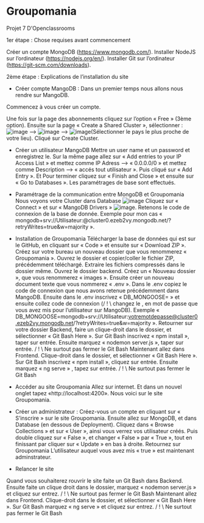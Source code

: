 # Groupomania
Projet 7 D'Openclassrooms

1er étape : Chose requises avant commencement

Créer un compte MongoDB (https://www.mongodb.com/).
Installer NodeJS sur l’ordinateur (https://nodejs.org/en/).
Installer Git sur l’ordinateur (https://git-scm.com/downloads).


2ème étape : Explications de l’installation du site

- Créer compte MangoDB :
Dans un premier temps nous allons nous rendre sur MangoDB.

Commencez à vous créer un compte. 

Une fois sur la page des abonnements cliquez sur l’option « Free » (3ème option). 
Ensuite sur la page « Create a Shared Cluster », sélectionner :
![image](https://user-images.githubusercontent.com/97230074/205503246-5b87888c-5041-4b9b-9322-78652a5c2fb5.png) --> ![image](https://user-images.githubusercontent.com/97230074/205503272-87d5a34f-3917-40a5-afc3-25fe31c2fb2f.png) --> ![image](https://user-images.githubusercontent.com/97230074/205503279-830b8c14-c09d-4939-a671-713535351865.png)(Sélectionner le pays le plus proche de votre lieu).
Cliqué sur Create Cluster.

- Créer un utilisateur MangoDB
Mettre un user name et un password et enregistrez le.
Sur la même page allez sur « Add entries to your IP Access List » et mettez comme IP Adress --> « 0.0.0.0/0 » et mettez comme Description --> « accés tout utilisateur ». Puis cliqué sur « Add Entry ». Et Pour terminer cliquez sur « Finish and Close » et ensuite sur « Go to Databases ».
Les paramétrages de base sont effectués.

- Paramétrage de la communication entre MongoDB et Groupomania
Nous voyons votre Cluster dans Database ![image](https://user-images.githubusercontent.com/97230074/205503341-0b8fad46-17b7-4583-8b28-c1c355a9a638.png)
Cliquez sur « Connect » et sur « MangoDB Drivers » ![image](https://user-images.githubusercontent.com/97230074/205503347-08efb31a-c5d3-4a09-9109-7e427dc7436e.png).
Retenons le code de connexion de la base de donnée. Exemple pour mon cas « mongodb+srv://Utilisateur:<password>@cluster0.ezeb2vy.mongodb.net/?retryWrites=true&w=majority ».  

- Installation de Groupomania
Télécharger la base de données qui est sur le GitHub, en cliquant sur « Code » et ensuite sur « Download ZIP ».
Créez sur votre bureau un nouveau dossier que vous renommerez « Groupomania ». 
Ouvrez le dossier et copier/coller le fichier ZIP, précédemment téléchargé.
Extraire les fichiers compressés dans le dossier même.
Ouvrez le dossier backend.
Créez un « Nouveau dossier », que vous renommerez « images ».
Ensuite créer un nouveau document texte que vous nommerez « .env ». 
Dans le .env copiez le code de connexion que nous avons retenue précédemment dans MangoDB. 
Ensuite dans le .env inscrivez « DB_MONGOOSE= » et ensuite collez code de connexion (/ ! \ changez le <password>, en mot de passe que vous avez mis pour l’utilisateur sur MangoDB). 
Exemple « DB_MONGOOSE=mongodb+srv://Utilisateur:votremotdepasse@cluster0.ezeb2vy.mongodb.net/?retryWrites=true&w=majority ».
Retourner sur votre dossier Backend, faire un clique-droit dans le dossier, et sélectionner « Git Bash Here ».
Sur Git Bash inscrivez « npm install », taper sur entrée. Ensuite marquez 
« nodemon server.js », taper sur entrée. 
/ ! \ Ne surtout pas fermer le Git Bash
Maintenant allez dans Frontend. 
Clique-droit dans le dossier, et sélectionner « Git Bash Here ».
Sur Git Bash inscrivez « npm install », cliquez sur entrée. Ensuite marquez 
« ng serve » , tapez sur entrée. 
/ ! \ Ne surtout pas fermer le Git Bash

- Accéder au site Groupomania
Allez sur internet. Et dans un nouvel onglet tapez «http://localhost:4200».
Nous voici sur le site Groupomania.

- Créer un administrateur :
Créez-vous un compte en cliquant sur « S’inscrire » sur le site Groupomania.
Ensuite allez sur MongoDB, et dans Database (en dessous de Deployment). Cliquez dans « Browse Collections » et sur « User », ainsi vous verrez vos utilisateur créés. 
Puis double cliquez sur « False », et changer « False » par « True », tout en finissant par cliquer sur « Update » en bas à droite.
Retournez sur Groupomania
L’utilisateur auquel vous avez mis « true » est maintenant adminstrateur.

- Relancer le site

Quand vous souhaiterez rouvrir le site faite un Git Bash dans Backend.
Ensuite faite un clique droit dans le dossier, marquez « nodemon server.js » et cliquez sur entrez. 
/ ! \ Ne surtout pas fermer le Git Bash
Maintenant allez dans Frontend. 
Clique-droit dans le dossier, et sélectionner « Git Bash Here ».
Sur Git Bash marquez « ng serve » et cliquez sur entrez. 
/ ! \ Ne surtout pas fermer le Git Bash
